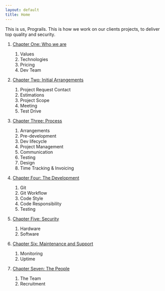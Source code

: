 ```yaml
---
layout: default
title: Home
---
```


This is us, Prograils. This is how we work on our clients projects, to deliver top quality and security.


1. [Chapter One: Who we are](/playbook/who_we_are)
   1. Values
   2. Technologies
   3. Pricing
   4. Dev Team

2. [Chapter Two: Initial Arrangements](/playbook/initial_arrangements)
   1. Project Request Contact
   2. Estimations
   3. Project Scope
   4. Meeting
   5. Test Drive

3. [Chapter Three: Process](/playbook/process)
   1. Arrangements
   2. Pre-development
   3. Dev lifecycle
   4. Project Management
   5. Communication
   6. Testing
   7. Design
   8. Time Tracking & Invoicing

4. [Chapter Four: The Development](/playbook/development)
   1. Git
   2. Git Workflow
   3. Code Style
   4. Code Responsibility
   5. Testing

5. [Chapter Five: Security](/playbook/security)
   1. Hardware
   2. Software

6. [Chapter Six: Maintenance and Support](/playbook/maintenance_and_support)
   1. Monitoring
   2. Uptime

7. [Chapter Seven: The People](/playbook/the_people)
   1. The Team
   2. Recruitment